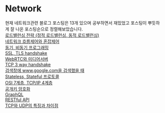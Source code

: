 # Network

현재 네트워크관련 블로그 포스팅은 13개 있으며 공부하면서 재밌었고 포스팅이 뿌듯하게 잘 나온 포스팅순으로 정렬해보았습니다. 
<br>
[로드밸런싱 전략 (정적 로드밸런싱, 동적 로드밸런싱)](https://coding-review.tistory.com/319)<br>
[네트워크 흐름제어와 혼잡제어](https://coding-review.tistory.com/466)<br>
[동기, 비동기 프로그래밍](https://coding-review.tistory.com/314)<br>
[SSL, TLS handshake](https://coding-review.tistory.com/341)<br>
[WebRTC와 미디어서버](https://coding-review.tistory.com/483)<br>
[TCP 3 way handshake](https://coding-review.tistory.com/340)<br>
[검색창에 www.google.com을 검색했을 때](https://coding-review.tistory.com/337)<br>
[Stateless, Stateful 프로토콜](https://coding-review.tistory.com/331)<br>
[OSI 7계층, TCP/IP 4계층](https://coding-review.tistory.com/298)<br>
[공개키 암호화](https://coding-review.tistory.com/329)<br>
[GraphQL](https://coding-review.tistory.com/289)<br>
[RESTful API](https://coding-review.tistory.com/288)<br>
[TCP와 UDP의 특징과 차이점](https://coding-review.tistory.com/239)<br>

